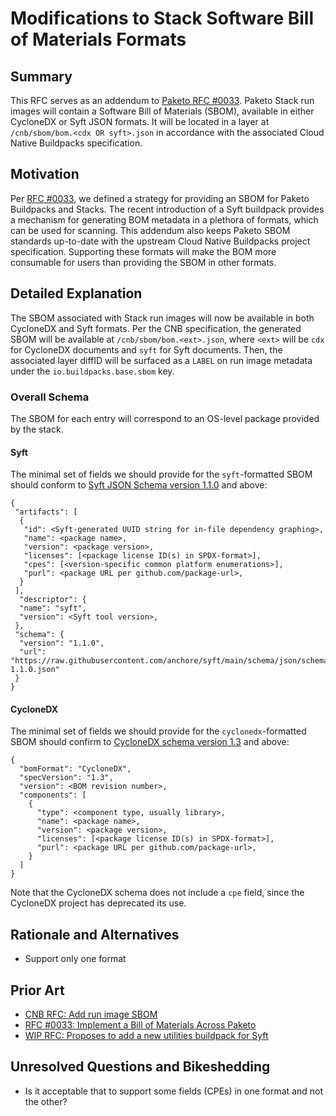 # Modifications to Stack Software Bill of Materials Formats

## Summary

This RFC serves as an addendum to [Paketo RFC #0033](https://github.com/paketo-buildpacks/rfcs/blob/main/text/0033-bill-of-materials.md).
Paketo Stack run images will contain a Software Bill of Materials (SBOM),
available in either CycloneDX or Syft JSON formats. It will be located in a layer at
`/cnb/sbom/bom.<cdx OR syft>.json` in accordance with the associated Cloud Native
Buildpacks specification.

## Motivation

Per [RFC #0033](https://github.com/paketo-buildpacks/rfcs/blob/main/text/0033-bill-of-materials.md),
we defined a strategy for providing an SBOM for Paketo Buildpacks and Stacks.
The recent introduction of a Syft buildpack provides a mechanism for generating
BOM metadata in a plethora of formats, which can be used for scanning. This
addendum also keeps Paketo SBOM standards up-to-date with the upstream Cloud
Native Buildpacks project specification. Supporting these formats will make the
BOM more consumable for users than providing the SBOM in other formats.

## Detailed Explanation

The SBOM associated with Stack run images will now be available in both CycloneDX and
Syft formats. Per the CNB specification, the generated SBOM will be available at
`/cnb/sbom/bom.<ext>.json`, where `<ext>` will be `cdx` for CycloneDX documents and
`syft` for Syft documents. Then, the associated layer diffID will be surfaced as a
`LABEL` on run image metadata under the `io.buildpacks.base.sbom` key.

### Overall Schema
The SBOM for each entry will correspond to an OS-level package provided by the
stack.

#### Syft
The minimal set of fields we should provide for the `syft`-formatted SBOM
should conform to [Syft JSON Schema version
1.1.0](https://raw.githubusercontent.com/anchore/syft/main/schema/json/schema-1.1.0.json) and above:
```
{
 "artifacts": [
  {
   "id": <Syft-generated UUID string for in-file dependency graphing>,
   "name": <package name>,
   "version": <package version>,
   "licenses": [<package license ID(s) in SPDX-format>],
   "cpes": [<version-specific common platform enumerations>],
   "purl": <package URL per github.com/package-url>,
  }
 ],
  "descriptor": {
  "name": "syft",
  "version": <Syft tool version>,
 },
 "schema": {
  "version": "1.1.0",
  "url": "https://raw.githubusercontent.com/anchore/syft/main/schema/json/schema-1.1.0.json"
 }
}
```

#### CycloneDX
The minimal set of fields we should provide for the `cyclonedx`-formatted SBOM
should confirm to [CycloneDX schema version
1.3](https://github.com/CycloneDX/specification/blob/master/schema/bom-1.3.schema.json)
and above:
```
{
  "bomFormat": "CycloneDX",
  "specVersion": "1.3",
  "version": <BOM revision number>,
  "components": [
    {
      "type": <component type, usually library>,
      "name": <package name>,
      "version": <package version>,
      "licenses": [<package license ID(s) in SPDX-format>],
      "purl": <package URL per github.com/package-url>,
    }
  ]
}
```
Note that the CycloneDX schema does not include a `cpe` field, since the
CycloneDX project has deprecated its use.


## Rationale and Alternatives
- Support only one format

## Prior Art
- [CNB RFC: Add run image SBOM](https://github.com/buildpacks/rfcs/pull/186) 
- [RFC #0033: Implement a Bill of Materials Across Paketo](https://github.com/paketo-buildpacks/rfcs/blob/main/text/0033-bill-of-materials.md)
- [WIP RFC: Proposes to add a new utilities buildpack for Syft](https://github.com/paketo-buildpacks/rfcs/pull/124)

## Unresolved Questions and Bikeshedding
- Is it acceptable that to support some fields (CPEs) in one format and not the other?
